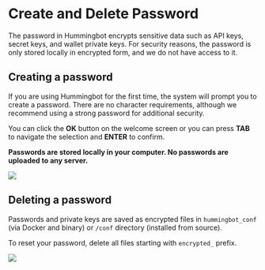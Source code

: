 # Create and Delete Password

The password in Hummingbot encrypts sensitive data such as API keys, secret keys, and wallet private keys. For security reasons, the password is only stored locally in encrypted form, and we do not have access to it.

## Creating a password

If you are using Hummingbot for the first time, the system will prompt you to create a password. There are no character requirements, although we recommend using a strong password for additional security.

You can click the **OK** button on the welcome screen or you can press **TAB** to navigate the selection and **ENTER** to confirm.

**Passwords are stored locally in your computer. No passwords are uploaded to any server.**

![](/img/welcome.gif)

## Deleting a password

Passwords and private keys are saved as encrypted files in `hummingbot_conf` (via Docker and binary) or `/conf` directory (installed from source).

To reset your password, delete all files starting with `encrypted_` prefix.

![](/img/encrypted_files.png)

<Callout
  type="warning"
  body="This will disconnect your API keys from Hummingbot. You will have to re-connect your API keys."
/>
